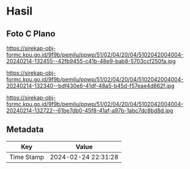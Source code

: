 # Hasil

## Foto C Plano

https://sirekap-obj-formc.kpu.go.id/9f9b/pemilu/ppwp/51/02/04/20/04/5102042004004-20240214-132455--42fb9455-c41b-48e9-bab8-5703ccf250fa.jpg

https://sirekap-obj-formc.kpu.go.id/9f9b/pemilu/ppwp/51/02/04/20/04/5102042004004-20240214-132340--bdf430e6-41df-48a5-b45d-f57eae4d862f.jpg

https://sirekap-obj-formc.kpu.go.id/9f9b/pemilu/ppwp/51/02/04/20/04/5102042004004-20240214-132722--61be7db0-45f8-41af-a97b-1abc7dc8bd8d.jpg


## Metadata

| Key        | Value               |
| ---------- | ------------------- |
| Time Stamp | 2024-02-24 22:31:28 |




